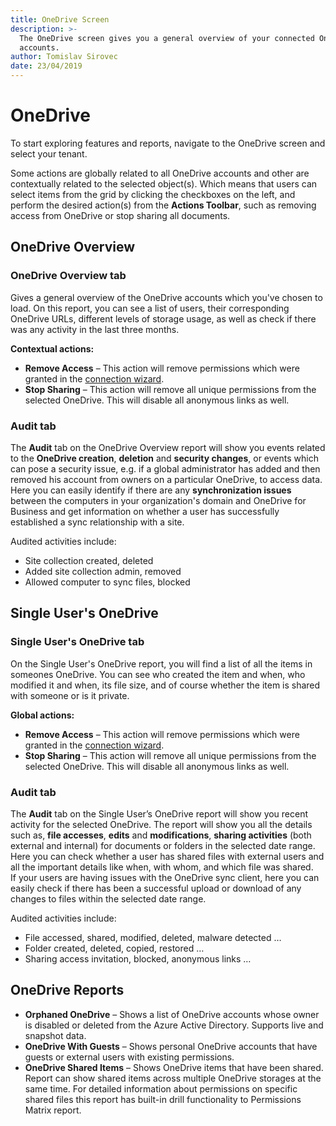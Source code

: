 ```yaml
---
title: OneDrive Screen
description: >-
  The OneDrive screen gives you a general overview of your connected OneDrive
  accounts.
author: Tomislav Sirovec
date: 23/04/2019
---
```


# OneDrive

To start exploring features and reports, navigate to the OneDrive screen and select your tenant.

Some actions are globally related to all OneDrive accounts and other are contextually related to the selected object\(s\). Which means that users can select items from the grid by clicking the checkboxes on the left, and perform the desired action\(s\) from the **Actions Toolbar**, such as removing access from OneDrive or stop sharing all documents.

## OneDrive Overview

### OneDrive Overview tab

Gives a general overview of the OneDrive accounts which you've chosen to load. On this report, you can see a list of users, their corresponding OneDrive URLs, different levels of storage usage, as well as check if there was any activity in the last three months.

**Contextual actions:**

* **Remove Access** – This action will remove permissions which were granted in the [connection wizard](../how-to/connect-to-office-365.md#onedrive). 
* **Stop Sharing** – This action will remove all unique permissions from the selected OneDrive. This will disable all anonymous links as well.

### Audit tab

The **Audit** tab on the OneDrive Overview report will show you events related to the **OneDrive creation**, **deletion** and **security changes**, or events which can pose a security issue, e.g. if a global administrator has added and then removed his account from owners on a particular OneDrive, to access data.  
Here you can easily identify if there are any **synchronization issues** between the computers in your organization's domain and OneDrive for Business and get information on whether a user has successfully established a sync relationship with a site.

Audited activities include:
+ Site collection created, deleted
+ Added site collection admin, removed
+ Allowed computer to sync files, blocked 

## Single User's OneDrive

### Single User's OneDrive tab

On the Single User's OneDrive report, you will find a list of all the items in someones OneDrive. You can see who created the item and when, who modified it and when, its file size, and of course whether the item is shared with someone or is it private.

**Global actions:**

* **Remove Access** – This action will remove permissions which were granted in the [connection wizard](../how-to/connect-to-office-365.md#onedrive). 
* **Stop Sharing** – This action will remove all unique permissions from the selected OneDrive. This will disable all anonymous links as well.

### Audit tab

The **Audit** tab on the Single User’s OneDrive report will show you recent activity for the selected OneDrive. The report will show you all the details such as, **file accesses**, **edits** and **modifications**, **sharing activities** \(both external and internal\) for documents or folders in the selected date range.  
Here you can check whether a user has shared files with external users and all the important details like when, with whom, and which file was shared.  
If your users are having issues with the OneDrive sync client, here you can easily check if there has been a successful upload or download of any changes to files within the selected date range.

Audited activities include:

* File accessed, shared, modified, deleted, malware detected …
* Folder created, deleted, copied, restored …
* Sharing access invitation, blocked, anonymous links …

## OneDrive Reports

* **Orphaned OneDrive** – Shows a list of OneDrive accounts whose owner is disabled or deleted from the Azure Active Directory. Supports live and snapshot data.
* **OneDrive With Guests** – Shows personal OneDrive accounts that have guests or external users with existing permissions.
* **OneDrive Shared Items** – Shows OneDrive items that have been shared. Report can show shared items across multiple OneDrive storages at the same time. For detailed information about permissions on specific shared files this report has built-in drill functionality to Permissions Matrix report.